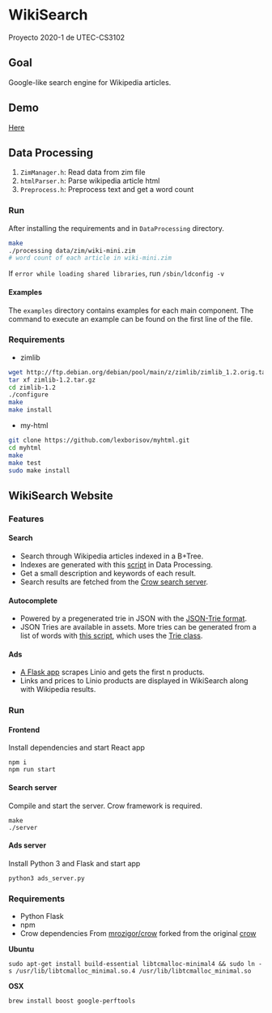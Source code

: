 # WikiSearch
Proyecto 2020-1 de UTEC-CS3102

## Goal
Google-like search engine for Wikipedia articles.

## Demo
[Here](https://drive.google.com/file/d/1N9Nu2maqrgRKkS9oCKuiCW6tHnPwLecP/view?usp=sharing)

## Data Processing
1. `ZimManager.h`: Read data from zim file
2. `htmlParser.h`: Parse wikipedia article html
3. `Preprocess.h`: Preprocess text and get a word count

### Run
After installing the requirements and in `DataProcessing` directory.
```bash
make
./processing data/zim/wiki-mini.zim
# word count of each article in wiki-mini.zim
```

If `error while loading shared libraries`, run `/sbin/ldconfig -v`

#### Examples
The `examples` directory contains examples for each main component.
The command to execute an example can be found on the first line of the file.

### Requirements
* zimlib
```bash
wget http://ftp.debian.org/debian/pool/main/z/zimlib/zimlib_1.2.orig.tar.gz -O zimlib-1.2.tar.gz
tar xf zimlib-1.2.tar.gz
cd zimlib-1.2
./configure
make
make install
```

* my-html
```bash
git clone https://github.com/lexborisov/myhtml.git
cd myhtml
make
make test
sudo make install
```


## WikiSearch Website

### Features
#### Search
* Search through Wikipedia articles indexed in a B+Tree.
* Indexes are generated with this [script](../DataProcessing/genIndexServer.cpp) in Data Processing.
* Get a small description and keywords of each result.
* Search results are fetched from the [Crow search server](server.cpp).

#### Autocomplete
* Powered by a pregenerated trie in JSON with the [JSON-Trie format](https://github.com/fluorine/JSON-Trie).
* JSON Tries are available in assets. More tries can be generated from a list of words with [this script](../DataProcessing/jsonTrie.cpp), which uses the [Trie class](../DataProcessing/include/Trie.h#L42).

#### Ads
* [A Flask app](ads_server.py) scrapes Linio and gets the first n products.
* Links and prices to Linio products are displayed in WikiSearch along with Wikipedia results.

### Run
#### Frontend
Install dependencies and start React app
```
npm i
npm run start
```
#### Search server
Compile and start the server. Crow framework is required.
```
make
./server
```
#### Ads server
Install Python 3 and Flask and start app
```
python3 ads_server.py
```

### Requirements
* Python Flask
* npm
* Crow dependencies
From [mrozigor/crow](https://github.com/mrozigor/crow#installing-missing-dependencies) forked from the original [crow](https://github.com/ipkn/crow)

**Ubuntu**
```
sudo apt-get install build-essential libtcmalloc-minimal4 && sudo ln -s /usr/lib/libtcmalloc_minimal.so.4 /usr/lib/libtcmalloc_minimal.so
```
**OSX**
```
brew install boost google-perftools
```

